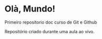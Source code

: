 # Olà, Mundo!
 Primeiro repositorio doc curso de Git e Github

 Repositório criado durante uma aula ao vivo.
